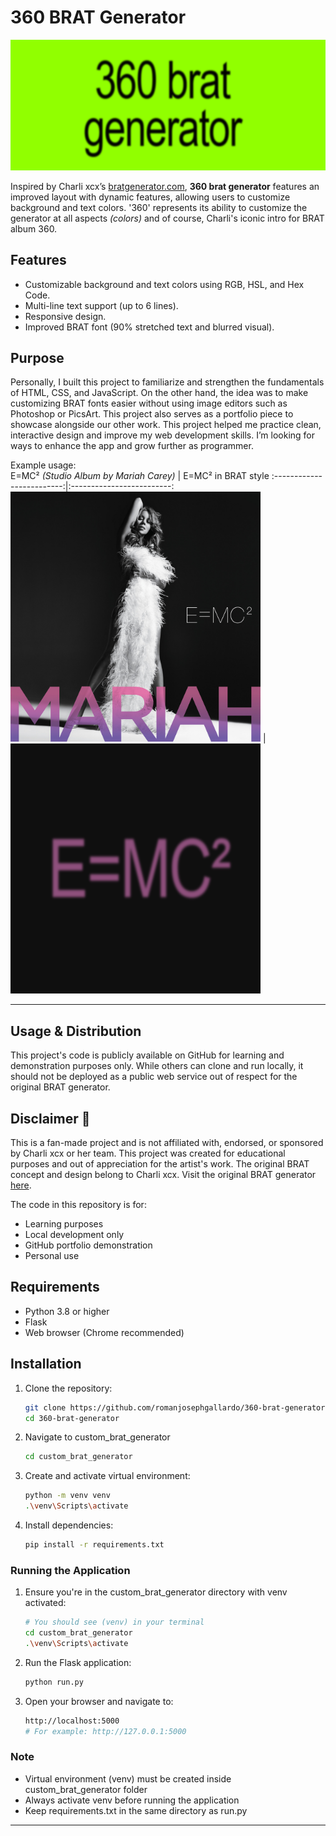 # 360 BRAT Generator

![360 BRAT Generator Preview](custom_brat_generator/app/static/images/360_brat_generator_photo.png)

Inspired by Charli xcx’s [bratgenerator.com](https://www.bratgenerator.com/), **360 brat generator** features an
improved layout with dynamic features, allowing users 
to customize background and text colors. '360' 
represents its ability to customize the generator at all
aspects *(colors)* and of course, Charli's iconic intro for BRAT album 360.

## Features
- Customizable background and text colors using RGB, HSL, and Hex Code.
- Multi-line text support (up to 6 lines).
- Responsive design.
- Improved BRAT font (90% stretched text and blurred visual).

## Purpose
Personally, I built this project to familiarize and strengthen the fundamentals of HTML, CSS, and JavaScript. On the other hand, the idea was to make customizing BRAT fonts easier without using image editors such as Photoshop or PicsArt. This project also serves as a portfolio piece to showcase alongside our other work.
This project helped me practice clean, interactive design and improve my web development skills.  I’m looking for ways to enhance the app and grow further as programmer.

Example usage:
<br>
E=MC² *(Studio Album by Mariah Carey)*            |  E=MC² in BRAT style
:-------------------------:|:-------------------------:
<img src="custom_brat_generator/app/static/images/EMC2_Artwork.jpg" width="400" alt="E=MC2"/>  |  <img src="custom_brat_generator/app/static/images/EMC2.png" width="400" alt="E=MC2 in BRAT style"/>


---
## Usage & Distribution
This project's code is publicly available on GitHub for learning and demonstration purposes only. 
While others can clone and run locally, it should not be deployed as a public web service 
out of respect for the original BRAT generator.

## Disclaimer 🔴
This is a fan-made project and is not affiliated with, endorsed, or sponsored by Charli xcx 
or her team. This project was created for educational purposes and out of appreciation
for the artist's work. The original BRAT concept and design belong to Charli xcx. Visit the original BRAT generator [here](https://www.bratgenerator.com/).

The code in this repository is for:
- Learning purposes
- Local development only
- GitHub portfolio demonstration
- Personal use

## Requirements
- Python 3.8 or higher
- Flask
- Web browser (Chrome recommended)

## Installation
1. Clone the repository:
    ```bash
    git clone https://github.com/romanjosephgallardo/360-brat-generator.git
    cd 360-brat-generator
    ```

2. Navigate to custom_brat_generator
    ```bash
    cd custom_brat_generator
    ```

3. Create and activate virtual environment:
    ```bash
    python -m venv venv
    .\venv\Scripts\activate
    ```

4. Install dependencies:
    ```bash
    pip install -r requirements.txt
    ```

### Running the Application
1. Ensure you're in the custom_brat_generator directory with venv activated:
    ```bash
    # You should see (venv) in your terminal
    cd custom_brat_generator
    .\venv\Scripts\activate
    ```
2. Run the Flask application:
    ```bash
    python run.py
    ```

3. Open your browser and navigate to:
   ```bash
   http://localhost:5000
   # For example: http://127.0.0.1:5000
   ```

### Note
- Virtual environment (venv) must be created inside custom_brat_generator folder
- Always activate venv before running the application
- Keep requirements.txt in the same directory as run.py

---